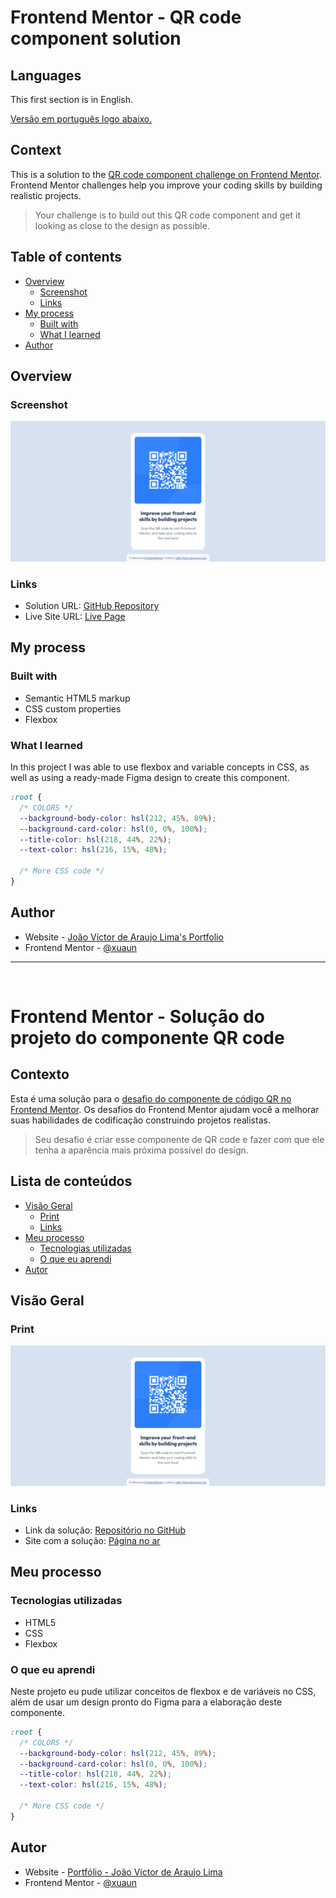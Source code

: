# Frontend Mentor - QR code component solution

## Languages
This first section is in English. 

[Versão em português logo abaixo.](#portuguese)

## Context

This is a solution to the [QR code component challenge on Frontend Mentor](https://www.frontendmentor.io/challenges/qr-code-component-iux_sIO_H). Frontend Mentor challenges help you improve your coding skills by building realistic projects.

> Your challenge is to build out this QR code component and get it looking as close to the design as possible.

## Table of contents

- [Overview](#overview)
  - [Screenshot](#screenshot)
  - [Links](#links)
- [My process](#my-process)
  - [Built with](#built-with)
  - [What I learned](#what-i-learned)
- [Author](#author)

## Overview

### Screenshot

<p align="center">
  <img src="./src/design/desktop-screenshot.png" alt="Desktop Screenshot of live page" title="Desktop Screenshot of live page" width="600" />
</p>

### Links

- Solution URL: [GitHub Repository](https://github.com/xuaun/qr-code-component)
- Live Site URL: [Live Page](https://xuaun.github.io/qr-code-component/)

## My process

### Built with

- Semantic HTML5 markup
- CSS custom properties
- Flexbox

### What I learned

In this project I was able to use flexbox and variable concepts in CSS, as well as using a ready-made Figma design to create this component.

```css
:root {
  /* COLORS */
  --background-body-color: hsl(212, 45%, 89%);
  --background-card-color: hsl(0, 0%, 100%);
  --title-color: hsl(218, 44%, 22%);
  --text-color: hsl(216, 15%, 48%);
  
  /* More CSS code */
}
```

## Author

- Website - [João Víctor de Araujo Lima's Portfolio](https://xuaun.github.io/)
- Frontend Mentor - [@xuaun](https://www.frontendmentor.io/profile/xuaun)

____
<br>

# <p id="portuguese">Frontend Mentor - Solução do projeto do componente QR code</p>

## Contexto

Esta é uma solução para o [desafio do componente de código QR no Frontend Mentor](https://www.frontendmentor.io/challenges/qr-code-component-iux_sIO_H). Os desafios do Frontend Mentor ajudam você a melhorar suas habilidades de codificação construindo projetos realistas.

> Seu desafio é criar esse componente de QR code e fazer com que ele tenha a aparência mais próxima possível do design.

## Lista de conteúdos

- [Visão Geral](#visão-geral)
  - [Print](#print)
  - [Links](#links-pt)
- [Meu processo](#meu-processo)
  - [Tecnologias utilizadas](#tecnologias-utilizadas)
  - [O que eu aprendi](#o-que-eu-aprendi)
- [Autor](#autor)

## Visão Geral

### Print

<p align="center">
  <img src="./src/design/desktop-screenshot.png" alt="Print da tela no Desktop" title="Print da tela no Desktop" width="600" />
</p>

### <p id="links-pt">Links</p>

- Link da solução: [Repositório no GitHub](https://github.com/xuaun/qr-code-component)
- Site com a solução: [Página no ar](https://xuaun.github.io/qr-code-component/)

## Meu processo

### Tecnologias utilizadas

- HTML5
- CSS
- Flexbox

### O que eu aprendi

Neste projeto eu pude utilizar conceitos de flexbox e de variáveis no CSS, além de usar um design pronto do Figma para a elaboração deste componente.

```css
:root {
  /* COLORS */
  --background-body-color: hsl(212, 45%, 89%);
  --background-card-color: hsl(0, 0%, 100%);
  --title-color: hsl(218, 44%, 22%);
  --text-color: hsl(216, 15%, 48%);
  
  /* More CSS code */
}
```

## Autor

- Website - [Portfólio - João Víctor de Araujo Lima](https://xuaun.github.io/)
- Frontend Mentor - [@xuaun](https://www.frontendmentor.io/profile/xuaun)